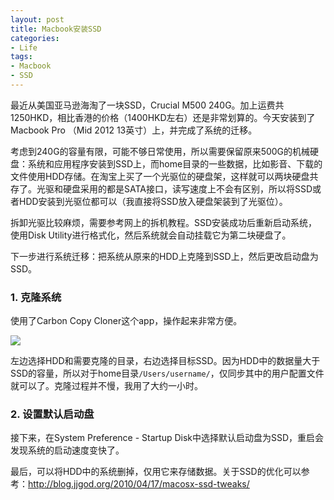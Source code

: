 ```yaml
---
layout: post
title: Macbook安装SSD
categories:
- Life
tags:
- Macbook
- SSD
---
```



最近从美国亚马逊海淘了一块SSD，Crucial M500 240G。加上运费共1250HKD，相比香港的价格（1400HKD左右）还是非常划算的。今天安装到了Macbook Pro （Mid 2012 13英寸）上，并完成了系统的迁移。

考虑到240G的容量有限，可能不够日常使用，所以需要保留原来500G的机械硬盘：系统和应用程序安装到SSD上，而home目录的一些数据，比如影音、下载的文件使用HDD存储。在淘宝上买了一个光驱位的硬盘架，这样就可以两块硬盘共存了。光驱和硬盘采用的都是SATA接口，读写速度上不会有区别，所以将SSD或者HDD安装到光驱位都可以（我直接将SSD放入硬盘架装到了光驱位）。

拆卸光驱比较麻烦，需要参考网上的拆机教程。SSD安装成功后重新启动系统，使用Disk Utility进行格式化，然后系统就会自动挂载它为第二块硬盘了。

下一步进行系统迁移：把系统从原来的HDD上克隆到SSD上，然后更改启动盘为SSD。

### 1. 克隆系统

使用了Carbon Copy Cloner这个app，操作起来非常方便。

![]({{"/assets/images/ccc.png"}})

左边选择HDD和需要克隆的目录，右边选择目标SSD。因为HDD中的数据量大于SSD的容量，所以对于home目录`/Users/username/`，仅同步其中的用户配置文件就可以了。克隆过程并不慢，我用了大约一小时。

### 2. 设置默认启动盘

接下来，在System Preference - Startup Disk中选择默认启动盘为SSD，重启会发现系统的启动速度变快了。

最后，可以将HDD中的系统删掉，仅用它来存储数据。关于SSD的优化可以参考：<a href="http://blog.jjgod.org/2010/04/17/macosx-ssd-tweaks/">http://blog.jjgod.org/2010/04/17/macosx-ssd-tweaks/</a>




